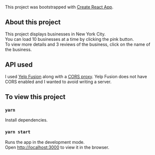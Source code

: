 This project was bootstrapped with [Create React App](https://github.com/facebook/create-react-app).

## About this project

This project displays businesses in New York City.<br>
You can load 10 businesses at a time by clicking the pink button.<br>
To view more details and 3 reviews of the business, click on the name of the business.<br>

## API used

I used [Yelp Fusion](https://www.yelp.com/fusion) along with a [CORS proxy](https://cors-anywhere.herokuapp.com/). Yelp Fusion does not have CORS enabled and I wanted to avoid writing a server.

## To view this project

### `yarn`

Install dependencies.

### `yarn start`

Runs the app in the development mode.<br>
Open [http://localhost:3000](http://localhost:3000) to view it in the browser.
